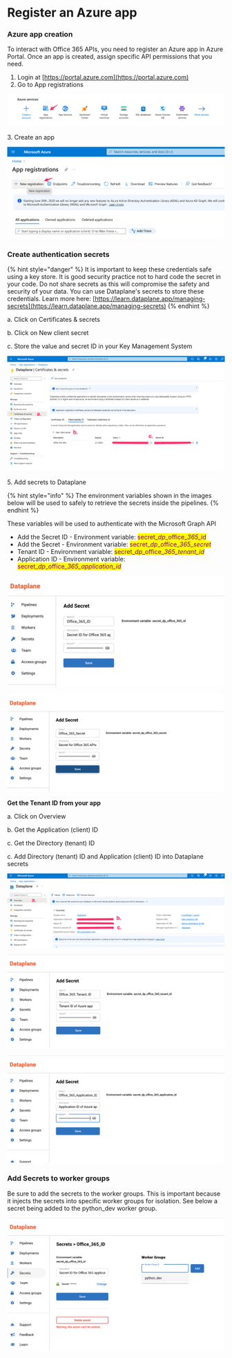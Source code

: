 # Register an Azure app

### Azure app creation

To interact with Office 365 APIs, you need to register an Azure app in Azure Portal. Once an app is created, assign specific API permissions that you need.&#x20;

1. Login at [https://portal.azure.com](https://portal.azure.com)
2. Go to App registrations&#x20;

![](<../.gitbook/assets/image (5).png>)

3\. Create an app

![](<../.gitbook/assets/image (1) (1).png>)

### Create authentication secrets

{% hint style="danger" %}
It is important to keep these credentials safe using a key store. It is good security practice not to hard code the secret in your code. Do not share secrets as this will compromise the safety and security of your data. You can use Dataplane's secrets to store these credentials. Learn more here: [https://learn.dataplane.app/managing-secrets](https://learn.dataplane.app/managing-secrets)
{% endhint %}

a. Click on Certificates & secrets

b. Click on New client secret

c. Store the value and secret ID in your Key Management System

![](<../.gitbook/assets/image (2) (1).png>)

5\. Add secrets to Dataplane

{% hint style="info" %}
The environment variables shown in the images below will be used to safely to retrieve the secrets inside the pipelines.
{% endhint %}



These variables will be used to authenticate with the Microsoft Graph API

* Add the Secret ID  - Environment variable: <mark style="color:purple;">secret\_</mark>_<mark style="color:purple;">dp</mark>_<mark style="color:purple;">\_office\_</mark>_<mark style="color:purple;">365\_</mark>_<mark style="color:purple;">id</mark>
* Add the Secret   - Environment variable: <mark style="color:purple;">secret\_</mark>_<mark style="color:purple;">dp</mark>_<mark style="color:purple;">\_office\_</mark>_<mark style="color:purple;">365\_secret</mark>_
* Tenant ID - Environment variable: <mark style="color:purple;">secret\_</mark>_<mark style="color:purple;">dp</mark>_<mark style="color:purple;">\_office\_</mark>_<mark style="color:purple;">365\_tenant\_id</mark>_
* Application ID - Environment variable: <mark style="color:purple;">secret\_</mark>_<mark style="color:purple;">dp</mark>_<mark style="color:purple;">\_office\_</mark>_<mark style="color:purple;">365\_application\_id</mark>_

![](<../.gitbook/assets/image (1).png>)

![](<../.gitbook/assets/image (6).png>)

**Get the Tenant ID from your app**

a. Click on Overview

b. Get the Application (client) ID&#x20;

c. Get the Directory (tenant) ID&#x20;

c. Add Directory (tenant) ID and Application (client) ID into Dataplane secrets



![](<../.gitbook/assets/image (3).png>)

![](<../.gitbook/assets/image (4).png>)

![](<../.gitbook/assets/image (8).png>)

### Add Secrets to worker groups

Be sure to add the secrets to the worker groups. This is important because it injects the secrets into specific worker groups for isolation. See below a secret being added to the python\_dev worker group.

![](../.gitbook/assets/image.png)
